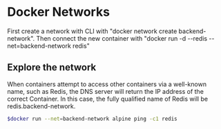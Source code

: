 # Docker Networks

First create a network with CLI with "docker network create backend-network". Then connect the new container with "docker run -d --redis --net=backend-network redis"

## Explore the network

When containers attempt to access other containers via a well-known name, such as Redis, the DNS server will return the IP address of the correct Container. In this case, the fully qualified name of Redis will be redis.backend-network.
``` bash
$docker run --net=backend-network alpine ping -c1 redis
```